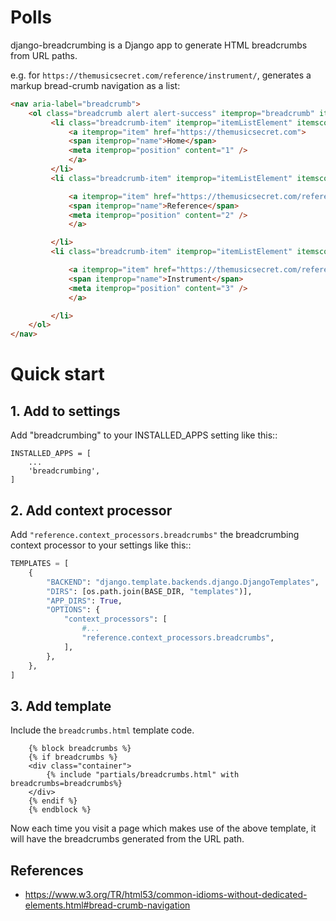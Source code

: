 Polls
=====

django-breadcrumbing is a Django app to generate HTML breadcrumbs from
URL paths. 

e.g. for `https://themusicsecret.com/reference/instrument/`, generates a markup
bread-crumb navigation as a list:

~~~ html
<nav aria-label="breadcrumb">
    <ol class="breadcrumb alert alert-success" itemprop="breadcrumb" itemscope itemtype="https://schema.org/BreadcrumbList">
		 <li class="breadcrumb-item" itemprop="itemListElement" itemscope itemtype="https://schema.org/ListItem">
			 <a itemprop="item" href="https://themusicsecret.com">
			 <span itemprop="name">Home</span>
			 <meta itemprop="position" content="1" />
			 </a>
		 </li>
		 <li class="breadcrumb-item" itemprop="itemListElement" itemscope itemtype="https://schema.org/ListItem">

			 <a itemprop="item" href="https://themusicsecret.com/reference/">
			 <span itemprop="name">Reference</span>
			 <meta itemprop="position" content="2" />
			 </a>

		 </li>
		 <li class="breadcrumb-item" itemprop="itemListElement" itemscope itemtype="https://schema.org/ListItem">

			 <a itemprop="item" href="https://themusicsecret.com/reference/instrument/">
			 <span itemprop="name">Instrument</span>
			 <meta itemprop="position" content="3" />
			 </a>

		 </li>
	</ol>
</nav>
~~~

# Quick start

## 1. Add to settings

Add "breadcrumbing" to your INSTALLED_APPS setting like this::

    INSTALLED_APPS = [
        ...
        'breadcrumbing',
    ]

## 2. Add context processor

Add `"reference.context_processors.breadcrumbs"` the breadcrumbing context processor to your settings like this::

~~~ python
TEMPLATES = [
    {
        "BACKEND": "django.template.backends.django.DjangoTemplates",
        "DIRS": [os.path.join(BASE_DIR, "templates")],
        "APP_DIRS": True,
        "OPTIONS": {
            "context_processors": [
				#...
                "reference.context_processors.breadcrumbs",
            ],
        },
    },
]
~~~

## 3. Add template

Include the `breadcrumbs.html` template code.

~~~
	{% block breadcrumbs %}
	{% if breadcrumbs %}
	<div class="container">
	    {% include "partials/breadcrumbs.html" with breadcrumbs=breadcrumbs%}
	</div>
	{% endif %}
	{% endblock %}
~~~

Now each time you visit a page which makes use of the above template,
it will have the breadcrumbs generated from the URL path.


## References

- https://www.w3.org/TR/html53/common-idioms-without-dedicated-elements.html#bread-crumb-navigation
